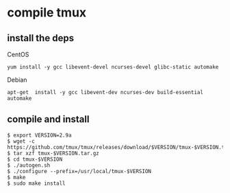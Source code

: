 # compile tmux

## install the deps

CentOS

``` shell
yum install -y gcc libevent-devel ncurses-devel glibc-static automake
```

Debian

``` shell
apt-get  install -y gcc libevent-dev ncurses-dev build-essential automake
```

## compile and install
```shell
$ export VERSION=2.9a
$ wget -c https://github.com/tmux/tmux/releases/download/$VERSION/tmux-$VERSION.tar.gz
$ tar xzf tmux-$VERSION.tar.gz
$ cd tmux-$VERSION
$ ./autogen.sh
$ ./configure --prefix=/usr/local/tmux-$VERSION
$ make
$ sudo make install
```

